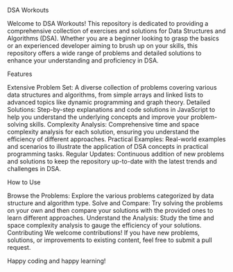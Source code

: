 
DSA Workouts

Welcome to DSA Workouts! This repository is dedicated to providing a comprehensive collection of exercises and solutions for Data Structures and Algorithms (DSA).
Whether you are a beginner looking to grasp the basics or an experienced developer aiming to brush up on your skills,
this repository offers a wide range of problems and detailed solutions to enhance your understanding and proficiency in DSA.

Features

Extensive Problem Set: A diverse collection of problems covering various data structures and algorithms, from simple arrays and linked lists to advanced
topics like dynamic programming and graph theory.
Detailed Solutions: Step-by-step explanations and code solutions in JavaScript to help you understand the underlying concepts and improve your problem-solving skills.
Complexity Analysis: Comprehensive time and space complexity analysis for each solution, ensuring you understand the efficiency of different approaches.
Practical Examples: Real-world examples and scenarios to illustrate the application of DSA concepts in practical programming tasks.
Regular Updates: Continuous addition of new problems and solutions to keep the repository up-to-date with the latest trends and challenges in DSA.

How to Use

Browse the Problems: Explore the various problems categorized by data structure and algorithm type.
Solve and Compare: Try solving the problems on your own and then compare your solutions with the provided ones to learn different approaches.
Understand the Analysis: Study the time and space complexity analysis to gauge the efficiency of your solutions.
Contributing
We welcome contributions! If you have new problems, solutions, or improvements to existing content, feel free to submit a pull request.

Happy coding and happy learning!

